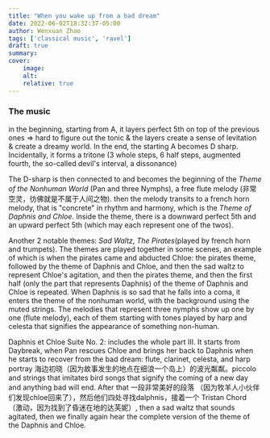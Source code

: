 ```yaml
---
title: "When you wake up from a bad dream"
date: 2022-06-02T18:32:37-05:00
author: Wenxuan Zhao
tags: ['classical music', 'ravel']
draft: true
summary: 
cover:
    image: 
    alt: 
    relative: true
---
```


### The music 

in the beginning, starting from A, it layers perfect 5th on top of the previous ones => hard to figure out the tonic & the layers create a sense of levitation & create a dreamy world. In the end, the starting A becomes D sharp. Incidentally, it forms a tritone (3 whole steps, 6 half steps, augmented fourth, the so-called devil's interval, a dissonance)

The D-sharp is then connected to and becomes the beginning of the *Theme of the Nonhuman World* (Pan and three Nymphs), a free flute melody (非常空灵，彷佛就是不属于人间之物). then the melody transits to a french horn melody, that is "concrete" in rhythm and harmony, which is the *Theme of Daphnis and Chloe*. Inside the theme, there is a downward perfect 5th and an upward perfect 5th (which may each represent one of the twos).

Another 2 notable themes: *Sad Waltz*, *The Pirates*(played by french horn and trumpets). The themes are played together in some scenes, an example of which is when the pirates came and abducted Chloe: the pirates theme, followed by the theme of Daphnis and Chloe, and then the sad waltz to represent Chloe's agitation, and then the pirates theme, and then the first half (only the part that represents Daphnis) of the theme of Daphnis and Chloe is repeated. When Daphnis is so sad that he falls into a coma, it enters the theme of the nonhuman world, with the background using the muted strings. The melodies that represent three nymphs show up one by one (flute melody), each of them starting with tones played by harp and celesta that signifies the appearance of something non-human. 


Daphnis et Chloe Suite No. 2: includes the whole part III. It starts from Daybreak, when Pan rescues Chloe and brings her back to Daphnis when he starts to recover from the bad dream: flute, clarinet, celesta, and harp portray 海边初晓（因为故事发生的地点在细浪一个岛上）的波光粼粼。piccolo and strings that imitates bird songs that signify the coming of a new day and anything bad will end. After that 一段非常美好的段落 （因为牧羊人小伙伴们发现chloe回来了），然后他们四处寻找dalphnis，接着一个 Tristan Chord （激动，因为找到了昏迷在地的达芙妮）, then a sad waltz that sounds agitated, then we finally again hear the complete version of the theme of the Daphnis and Chloe.



